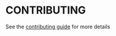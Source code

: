 CONTRIBUTING
===========

See the [contributing guide](https://github.com/rackspace-cookbooks/contributing/blob/master/CONTRIBUTING.md) for more details
